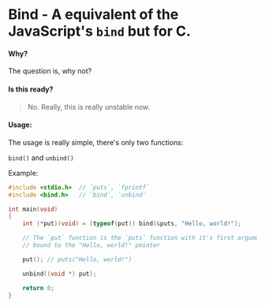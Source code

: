 # Bind - A equivalent of the JavaScript's `bind` but for C.

#### Why?
The question is, why not?

#### Is this ready?
> No. Really, this is really unstable now.

#### Usage:
The usage is really simple, there's only two functions:

`bind()` and `unbind()`

Example:
```c
#include <stdio.h>  // `puts`, `fprintf`
#include <bind.h>   // `bind`, `unbind`

int main(void)
{
    int (*put)(void) = (typeof(put)) bind(&puts, "Hello, world!");

    // The `put` function is the `puts` function with it's first argument
    // bound to the "Hello, world!" pointer

    put(); // puts("Hello, world!")

    unbind((void *) put);

    return 0;
}
```
